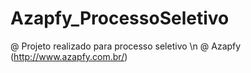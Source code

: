 # Azapfy_ProcessoSeletivo
@ Projeto realizado para processo seletivo \n
@ Azapfy (http://www.azapfy.com.br/)
